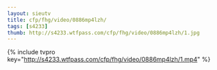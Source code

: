 ```yaml
--- 
layout: sieutv
title: cfp/fhg/video/0886mp4lzh/
tags: [s4233]
thumb: http://s4233.wtfpass.com/cfp/fhg/video/0886mp4lzh/1.jpg
---
```

{% include tvpro key="http://s4233.wtfpass.com/cfp/fhg/video/0886mp4lzh/1.mp4" %} 
